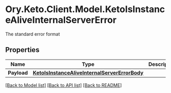 # Ory.Keto.Client.Model.KetoIsInstanceAliveInternalServerError
The standard error format
## Properties

Name | Type | Description | Notes
------------ | ------------- | ------------- | -------------
**Payload** | [**KetoIsInstanceAliveInternalServerErrorBody**](KetoIsInstanceAliveInternalServerErrorBody.md) |  | [optional] 

[[Back to Model list]](../README.md#documentation-for-models) [[Back to API list]](../README.md#documentation-for-api-endpoints) [[Back to README]](../README.md)


